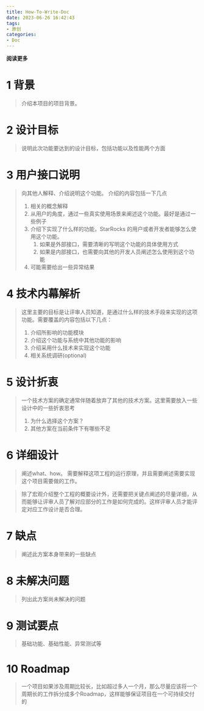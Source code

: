 ```yaml
---
title: How-To-Write-Doc
date: 2023-06-26 16:42:43
tags: 
- 原创
categories: 
- Doc
---
```


**阅读更多**

<!--more-->

# 1 背景

> 介绍本项目的项目背景。

# 2 设计目标

> 说明此次功能要达到的设计目标，包括功能以及性能两个方面

# 3 用户接口说明

> 向其他人解释、介绍说明这个功能。
> 介绍的内容包括一下几点
> 1. 相关的概念解释
> 1. 从用户的角度，通过一些真实使用场景来阐述这个功能。最好是通过一些例子
> 1. 介绍下实现了什么样的功能，StarRocks 的用户或者开发者能够怎么使用这个功能。
>     1. 如果是外部接口，需要清晰的写明这个功能的具体使用方式
>     1. 如果是内部接口，也需要向其他的开发人员阐述怎么使用到这个功能
> 1. 可能需要给出一些异常结果

# 4 技术内幕解析

> 这里主要的目标是让评审人员知道，是通过什么样的技术手段来实现的这项功能。需要覆盖的内容包括以下几点：
> 1. 介绍所影响的功能模块
> 2. 介绍这个功能与系统中其他功能的影响
> 3. 介绍采用什么技术来实现这个功能
> 4. 相关系统调研(optional)

# 5 设计折衷

> 一个技术方案的确定通常伴随着放弃了其他的技术方案。这里需要放入一些设计中的一些折衷思考
> 1. 为什么选择这个方案？
> 1. 其他方案在当前条件下有哪些不足

# 6 详细设计 

> 阐述what、how。
> 需要解释这项工程的运行原理，并且需要阐述需要实现这个项目需要做的工作。

> 除了宏观介绍整个工程的概要设计外，还需要把关键点阐述的尽量详细，从而能够让评审人员了解对应部分的工作是如何完成的。这样评审人员才能评定对应工作设计是否合理。

# 7 缺点

> 阐述此方案本身带来的一些缺点

# 8 未解决问题

> 列出此方案尚未解决的问题

# 9 测试要点

> 基础功能、基础性能、异常测试等

# 10 Roadmap

> 一个项目如果涉及周期比较长，比如超过多人一个月，那么尽量应该将一个周期长的工作拆分成多个Roadmap，这样能够保证项目在一个可持续交付的
